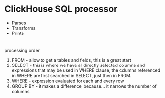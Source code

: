 # ClickHouse SQL processor

 * Parses
 * Transforms
 * Prints

# 

processing order
1. FROM - allow to get a tables and fields, this is a great start
2. SELECT - this is where we have all directly selected columns and expressions that may be used in WHERE clause,
   the columns referenced in WHERE are first searched in SELECT,
   just then in FROM.
3. WHERE - expression evaluated for each and every row
4. GROUP BY - it makes a difference, because... it narrows the number of columns